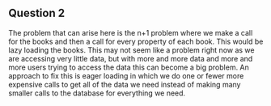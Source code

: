 ## Question 2
The problem that can arise here is the n+1 problem where we make a call for the books and then a call for every property of each book. This would be lazy loading the books. This may not seem like a problem right now as we are accessing very little data, but with more and more data and more and more users trying to access the data this can become a big problem. An approach to fix this is eager loading in which we do one or fewer more expensive calls to get all of the data we need instead of making many smaller calls to the database for everything we need. 
